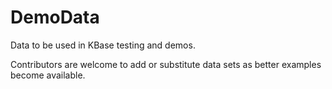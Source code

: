 # DemoData

Data to be used in KBase testing and demos.

Contributors are welcome to add or substitute data sets as better examples become available.

